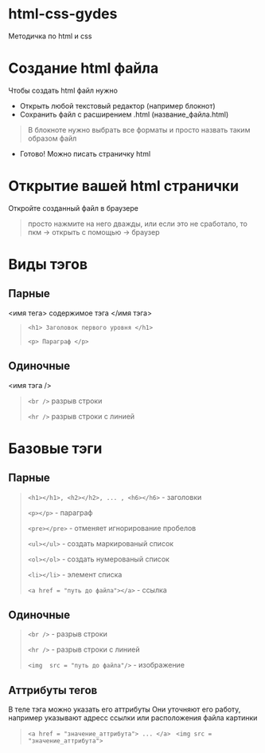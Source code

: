 # html-css-gydes
Методичка по html и css

# Создание html файла
Чтобы создать html файл нужно
* Открыть любой текстовый редактор (например блокнот)
* Сохранить файл с расширением .html (название_файла.html)
> В блокноте нужно выбрать все форматы и просто назвать таким образом файл
* Готово! Можно писать страничку html

# Открытие вашей html странички
Откройте созданный файл в браузере
> просто нажмите на него дважды, или если это не сработало, то пкм -> открыть с помощью -> браузер

# Виды тэгов
## Парные
<имя тега> содержимое тэга </имя тэга>
> ``` <h1> Заголовок первого уровня </h1> ```
> 
> ```<p> Параграф </p> ```

## Одиночные

<имя тэга />

> ```<br />```
> разрыв строки
> 
> ```<hr />```
> разрыв строки с линией

# Базовые тэги

## Парные

> ```<h1></h1>, <h2></h2>, ... , <h6></h6>``` - заголовки
>
> ```<p></p>``` - параграф
>
> ```<pre></pre>``` - отменяет игнорирование пробелов
>
> ```<ul></ul>``` - создать маркированый список
>
> ```<ol></ol>``` - создать нумерованый список
>
> ```<li></li>``` - элемент списка
>
> ```<a href = "путь до файла"></a>``` - ссылка

## Одиночные

> ```<br />``` - разрыв строки
>
> ```<hr />``` - разрыв строки с линией
>
> ```<img  src = "путь до файла"/>``` - изображение

## Аттрибуты тегов

В теле тэга можно указать его аттрибуты
Они уточняют его работу, например указывают адресс ссылки или расположения файла картинки
> ```<a href = "значение_аттрибута"> ... </a> ```
> ```<img src = "значение_аттрибута"> ```



